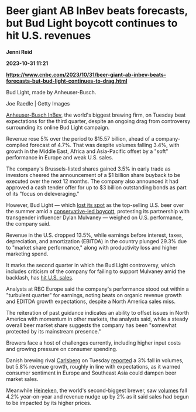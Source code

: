 # Beer giant AB InBev beats forecasts, but Bud Light boycott continues to hit U.S. revenues
**Jenni Reid**

**2023-10-31 11:21**

**https://www.cnbc.com/2023/10/31/beer-giant-ab-inbev-beats-forecasts-but-bud-light-continues-to-drag.html**

Bud Light, made by Anheuser-Busch.

Joe Raedle | Getty Images

[Anheuser-Busch InBev](https://www.cnbc.com/quotes/ABI-BE/), the world's biggest brewing firm, on Tuesday beat expectations for the third quarter, despite an ongoing drag from controversy surrounding its online Bud Light campaign.

Revenue rose 5% over the period to $15.57 billion, ahead of a company-compiled forecast of 4.7%. That was despite volumes falling 3.4%, with growth in the Middle East, Africa and Asia-Pacific offset by a "soft" performance in Europe and weak U.S. sales.

The company's Brussels-listed shares gained 3.5% in early trade as investors cheered the announcement of a $1 billion share buyback to be executed over the next 12 months. The company also announced it had approved a cash tender offer for up to $3 billion outstanding bonds as part of its "focus on deleveraging."

However, Bud Light — which [lost its spot](https://www.cnbc.com/2023/08/18/how-modelo-dethroned-bud-light-to-become-the-top-selling-us-beer.html) as the top-selling U.S. beer over the summer amid a [conservative-led boycott](https://www.cnbc.com/2023/06/22/at-cannes-lions-ad-festival-all-the-talk-is-about-bud-lights-fiasco.html), protesting its partnership with transgender influencer Dylan Mulvaney — weighed on U.S. performance, the company said.

Revenue in the U.S. dropped 13.5%, while earnings before interest, taxes, depreciation, and amortization (EBITDA) in the country plunged 29.3% due to "market share performance," along with productivity loss and higher marketing spend.

It marks the second quarter in which the Bud Light controversy, which includes criticism of the company for failing to support Mulvaney amid the backlash, has [hit U.S. sales](https://www.cnbc.com/2023/08/03/bud-light-owner-ab-inbev-beats-forecasts-despite-boycott.html).

Analysts at RBC Europe said the company's performance stood out within a "turbulent quarter" for earnings, noting beats on organic revenue growth and EDITDA growth expectations, despite a North America sales miss.

The reiteration of past guidance indicates an ability to offset issues in North America with momentum in other markets, the analysts said, while a steady overall beer market share suggests the company has been "somewhat protected by its mainstream presence."

Brewers face a host of challenges currently, including higher input costs and growing pressure on consumer spending.

Danish brewing rival [Carlsberg](https://www.cnbc.com/quotes/CARL.B-DK/) on Tuesday [reported](https://www.carlsberggroup.com/newsroom/q3-2023-trading-statement/) a 3% fall in volumes, but 5.8% revenue growth, roughly in line with expectations, as it warned consumer sentiment in Europe and Southeast Asia could dampen beer market sales.

Meanwhile [Heineken](https://www.cnbc.com/quotes/HEIA-NL/), the world's second-biggest brewer, saw [volumes](https://www.cnbc.com/2023/10/25/heineken-sales-hit-by-russia-exit-and-higher-beer-prices.html) fall 4.2% year-on-year and revenue nudge up by 2% as it said sales had begun to be impacted by its higher prices.